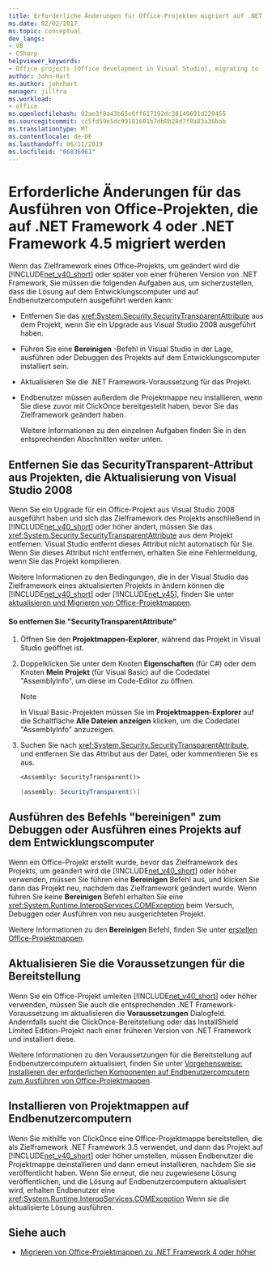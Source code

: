 ```yaml
---
title: Erforderliche Änderungen für Office-Projekten migriert auf .NET Framework 4, 4.5
ms.date: 02/02/2017
ms.topic: conceptual
dev_langs:
- VB
- CSharp
helpviewer_keywords:
- Office projects [Office development in Visual Studio], migrating to .NET Framework 4
author: John-Hart
ms.author: johnhart
manager: jillfra
ms.workload:
- office
ms.openlocfilehash: 82ae3f8a43b65e6ff617192dc38149691d229455
ms.sourcegitcommit: cc5fd59e5dc99181601b7db8b28d7f8a83a36bab
ms.translationtype: MT
ms.contentlocale: de-DE
ms.lasthandoff: 06/11/2019
ms.locfileid: "66836061"
---
```

# <a name="required-changes-to-run-office-projects-that-you-migrate-to-the-net-framework-4-or-the-net-framework-45"></a>Erforderliche Änderungen für das Ausführen von Office-Projekten, die auf .NET Framework 4 oder .NET Framework 4.5 migriert werden
  Wenn das Zielframework eines Office-Projekts, um geändert wird die [!INCLUDE[net_v40_short](../sharepoint/includes/net-v40-short-md.md)] oder später von einer früheren Version von .NET Framework, Sie müssen die folgenden Aufgaben aus, um sicherzustellen, dass die Lösung auf dem Entwicklungscomputer und auf Endbenutzercomputern ausgeführt werden kann:

- Entfernen Sie das <xref:System.Security.SecurityTransparentAttribute> aus dem Projekt, wenn Sie ein Upgrade aus Visual Studio 2008 ausgeführt haben.

- Führen Sie eine **Bereinigen** -Befehl in Visual Studio in der Lage, ausführen oder Debuggen des Projekts auf dem Entwicklungscomputer installiert sein.

- Aktualisieren Sie die .NET Framework-Voraussetzung für das Projekt.

- Endbenutzer müssen außerdem die Projektmappe neu installieren, wenn Sie diese zuvor mit ClickOnce bereitgestellt haben, bevor Sie das Zielframework geändert haben.

  Weitere Informationen zu den einzelnen Aufgaben finden Sie in den entsprechenden Abschnitten weiter unten.

## <a name="remove-the-securitytransparent-attribute-from-projects-that-you-upgrade-from-visual-studio-2008"></a>Entfernen Sie das SecurityTransparent-Attribut aus Projekten, die Aktualisierung von Visual Studio 2008
 Wenn Sie ein Upgrade für ein Office-Projekt aus Visual Studio 2008 ausgeführt haben und sich das Zielframework des Projekts anschließend in [!INCLUDE[net_v40_short](../sharepoint/includes/net-v40-short-md.md)] oder höher ändert, müssen Sie das <xref:System.Security.SecurityTransparentAttribute> aus dem Projekt entfernen. Visual Studio entfernt dieses Attribut nicht automatisch für Sie. Wenn Sie dieses Attribut nicht entfernen, erhalten Sie eine Fehlermeldung, wenn Sie das Projekt kompilieren.

 Weitere Informationen zu den Bedingungen, die in der Visual Studio das Zielframework eines aktualisierten Projekts in ändern können die [!INCLUDE[net_v40_short](../sharepoint/includes/net-v40-short-md.md)] oder [!INCLUDE[net_v45](../vsto/includes/net-v45-md.md)], finden Sie unter [aktualisieren und Migrieren von Office-Projektmappen](../vsto/upgrading-and-migrating-office-solutions.md).

#### <a name="to-remove-the-securitytransparentattribute"></a>So entfernen Sie "SecurityTransparentAttribute"

1. Öffnen Sie den **Projektmappen-Explorer**, während das Projekt in Visual Studio geöffnet ist.

2. Doppelklicken Sie unter dem Knoten **Eigenschaften** (für C#) oder dem Knoten **Mein Projekt** (für Visual Basic) auf die Codedatei "AssemblyInfo", um diese im Code-Editor zu öffnen.

    > [!NOTE]
    > In Visual Basic-Projekten müssen Sie im **Projektmappen-Explorer** auf die Schaltfläche **Alle Dateien anzeigen** klicken, um die Codedatei "AssemblyInfo" anzuzeigen.

3. Suchen Sie nach <xref:System.Security.SecurityTransparentAttribute>, und entfernen Sie das Attribut aus der Datei, oder kommentieren Sie es aus.

    ```vb
    <Assembly: SecurityTransparent()>
    ```

    ```csharp
    [assembly: SecurityTransparent()]
    ```

## <a name="perform-the-clean-command-to-debug-or-run-a-project-on-the-development-computer"></a>Ausführen des Befehls "bereinigen" zum Debuggen oder Ausführen eines Projekts auf dem Entwicklungscomputer
 Wenn ein Office-Projekt erstellt wurde, bevor das Zielframework des Projekts, um geändert wird die [!INCLUDE[net_v40_short](../sharepoint/includes/net-v40-short-md.md)] oder höher verwenden, müssen Sie führen eine **Bereinigen** Befehl aus, und klicken Sie dann das Projekt neu, nachdem das Zielframework geändert wurde. Wenn führen Sie keine **Bereinigen** Befehl erhalten Sie eine <xref:System.Runtime.InteropServices.COMException> beim Versuch, Debuggen oder Ausführen von neu ausgerichteten Projekt.

 Weitere Informationen zu den **Bereinigen** Befehl, finden Sie unter [erstellen Office-Projektmappen](../vsto/building-office-solutions.md).

## <a name="update-the-prerequisites-for-deployment"></a>Aktualisieren Sie die Voraussetzungen für die Bereitstellung
 Wenn Sie ein Office-Projekt umleiten [!INCLUDE[net_v40_short](../sharepoint/includes/net-v40-short-md.md)] oder höher verwenden, müssen Sie auch die entsprechenden .NET Framework-Voraussetzung im aktualisieren die **Voraussetzungen** Dialogfeld. Andernfalls sucht die ClickOnce-Bereitstellung oder das InstallShield Limited Edition-Projekt nach einer früheren Version von .NET Framework und installiert diese.

 Weitere Informationen zu den Voraussetzungen für die Bereitstellung auf Endbenutzercomputern aktualisiert, finden Sie unter [Vorgehensweise: Installieren der erforderlichen Komponenten auf Endbenutzercomputern zum Ausführen von Office-Projektmappen](https://msdn.microsoft.com/74dd2c52-838f-4abf-b2b4-4d7b0c2a0a98).

## <a name="reinstall-solutions-on-end-user-computers"></a>Installieren von Projektmappen auf Endbenutzercomputern
 Wenn Sie mithilfe von ClickOnce eine Office-Projektmappe bereitstellen, die als Zielframework .NET Framework 3.5 verwendet, und dann das Projekt auf [!INCLUDE[net_v40_short](../sharepoint/includes/net-v40-short-md.md)] oder höher umstellen, müssen Endbenutzer die Projektmappe deinstallieren und dann erneut installieren, nachdem Sie sie veröffentlicht haben. Wenn Sie erneut, die neu zugewiesene Lösung veröffentlichen, und die Lösung auf Endbenutzercomputern aktualisiert wird, erhalten Endbenutzer eine <xref:System.Runtime.InteropServices.COMException> Wenn sie die aktualisierte Lösung ausführen.

## <a name="see-also"></a>Siehe auch
- [Migrieren von Office-Projektmappen zu .NET Framework 4 oder höher](../vsto/migrating-office-solutions-to-the-dotnet-framework-4-or-later.md)
